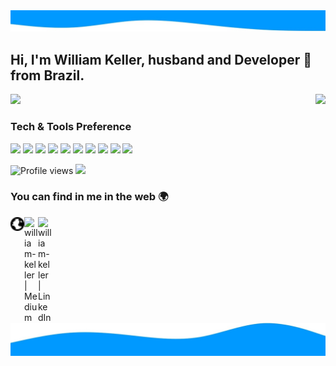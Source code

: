 <img src="https://raw.githubusercontent.com/william-keller/william-keller/main/wave_top.jpg"/>

## Hi, I'm William Keller, husband and Developer 🚀 from Brazil.

<a href="https://github.com/william-keller" style="display: inline-block;" target="_blank">
  <img src="https://github-readme-stats.vercel.app/api?username=william-keller&show_icons=true&hide_border=true" />
</a>

<a href="https://github.com/william-keller" style="float: right;" target="_blank">
  <img src="https://github-readme-stats.vercel.app/api/top-langs/?username=william-keller&layout=compact" />
</a>

### Tech & Tools Preference
<img src = "https://img.shields.io/badge/-HTML5-E34F26?style=flat&logo=html5&logoColor=white"> <img src = "https://img.shields.io/badge/-CSS3-1572B6?style=flat&logo=css3&logoColor=white">
<img src="https://img.shields.io/badge/-Bootstrap-563D7C?style=flat&logo=bootstrap&logoColor=white">
<img src="https://img.shields.io/badge/-JavaScript-eed718?style=flat&logo=javascript&logoColor=ffffff">
<img src="https://img.shields.io/badge/-MongoDB-4DB33D?style=flat&logo=mongodb&logoColor=FFFFFF">
<img src="https://img.shields.io/badge/-MySQL-F29111?style=flat&logo=mysql&logoColor=FFFFFF">
<img src="http://img.shields.io/badge/-Git-F1502F?style=flat&logo=git&logoColor=FFFFFF">
<img src="http://img.shields.io/badge/-Github-000000?style=flat&logo=github&logoColor=FFFFFF">
<img src="http://img.shields.io/badge/-VS%20Code-007ACC?style=flat&logo=visual%20studio%20code&logoColor=white">
<img src="http://img.shields.io/badge/-VS%20Code-007ACC?style=flat&logo=visual%20studio%20code&logoColor=white">

![Profile views](https://gpvc.arturio.dev/william-keller)  <img src="https://img.shields.io/github/followers/william-keller?label=Follow" style=" float:left, margin-right:10px" />

### You can find in me in the web 🌍
[<img align="left" alt="william-keller" width="22px"  target="_blank" src="https://raw.githubusercontent.com/iconic/open-iconic/master/svg/globe.svg" />][website]
[<img align="left" alt="william-keller | Medium" target="_blank" width="22px" src="https://cdn.jsdelivr.net/npm/simple-icons@v3/icons/medium.svg" />][medium]
[<img align="left" alt="william-keller | LinkedIn" target="_blank" width="22px" src="https://cdn.jsdelivr.net/npm/simple-icons@v3/icons/linkedin.svg" />][linkedin]

[website]: https://github.com/william-keller/
[linkedin]: https://www.linkedin.com/in/william-keller-desenvolvedor-full-stack-csharp-aspnetcore-xamarin-imasterscertifiedprofessional/
[medium]: https://medium.com/@kellerwilliam/

<img src="https://raw.githubusercontent.com/william-keller/william-keller/main/wave_bottom.jpg"/>
